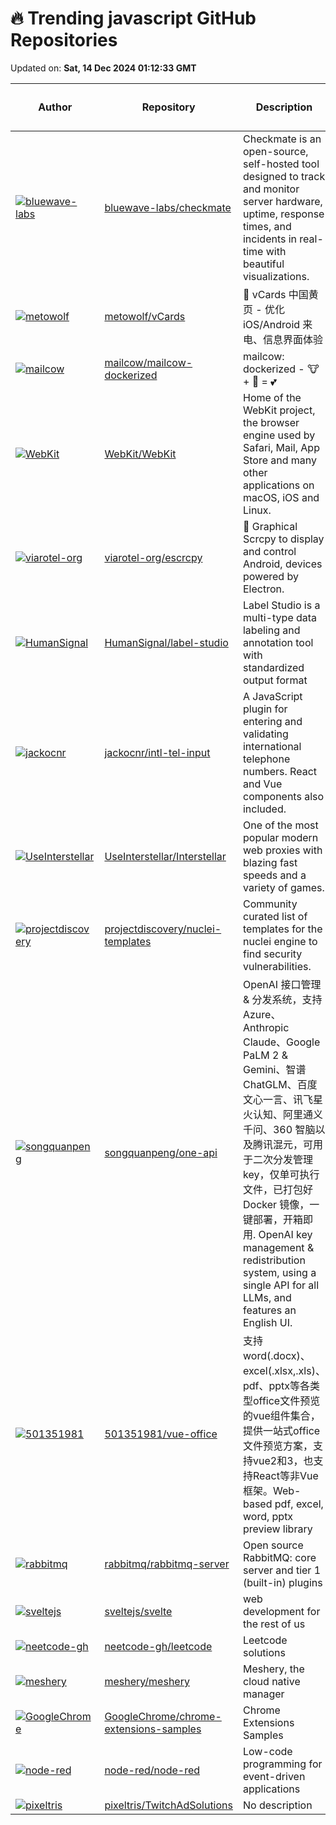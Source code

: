 # 🔥 Trending javascript GitHub Repositories

Updated on: **Sat, 14 Dec 2024 01:12:33 GMT**

| Author | Repository | Description | Language | ⭐ Total Stars | 🌟 Stars Today |
|--------|------------|-------------|----------|----------------|----------------|
| [![bluewave-labs](https://avatars.githubusercontent.com/u/8007637?s=40&v=4)](https://github.com/bluewave-labs) | [bluewave-labs/checkmate](https://github.com/bluewave-labs/checkmate) | Checkmate is an open-source, self-hosted tool designed to track and monitor server hardware, uptime, response times, and incidents in real-time with beautiful visualizations. | JavaScript | 1912 | 177 |
| [![metowolf](https://avatars.githubusercontent.com/u/2666735?s=40&v=4)](https://github.com/metowolf) | [metowolf/vCards](https://github.com/metowolf/vCards) | 📡️ vCards 中国黄页 - 优化 iOS/Android 来电、信息界面体验 | JavaScript | 5307 | 57 |
| [![mailcow](https://avatars.githubusercontent.com/u/2972950?s=40&v=4)](https://github.com/mailcow) | [mailcow/mailcow-dockerized](https://github.com/mailcow/mailcow-dockerized) | mailcow: dockerized - 🐮 + 🐋 = 💕 | JavaScript | 9177 | 15 |
| [![WebKit](https://avatars.githubusercontent.com/u/995975?s=40&v=4)](https://github.com/WebKit) | [WebKit/WebKit](https://github.com/WebKit/WebKit) | Home of the WebKit project, the browser engine used by Safari, Mail, App Store and many other applications on macOS, iOS and Linux. | JavaScript | 8147 | 17 |
| [![viarotel-org](https://avatars.githubusercontent.com/u/38282758?s=40&v=4)](https://github.com/viarotel-org) | [viarotel-org/escrcpy](https://github.com/viarotel-org/escrcpy) | 📱 Graphical Scrcpy to display and control Android, devices powered by Electron. | JavaScript | 2999 | 52 |
| [![HumanSignal](https://avatars.githubusercontent.com/u/87703623?s=40&v=4)](https://github.com/HumanSignal) | [HumanSignal/label-studio](https://github.com/HumanSignal/label-studio) | Label Studio is a multi-type data labeling and annotation tool with standardized output format | JavaScript | 19766 | 17 |
| [![jackocnr](https://avatars.githubusercontent.com/u/1186883?s=40&v=4)](https://github.com/jackocnr) | [jackocnr/intl-tel-input](https://github.com/jackocnr/intl-tel-input) | A JavaScript plugin for entering and validating international telephone numbers. React and Vue components also included. | JavaScript | 7735 | 10 |
| [![UseInterstellar](https://avatars.githubusercontent.com/u/85169821?s=40&v=4)](https://github.com/UseInterstellar) | [UseInterstellar/Interstellar](https://github.com/UseInterstellar/Interstellar) | One of the most popular modern web proxies with blazing fast speeds and a variety of games. | JavaScript | 1159 | 6 |
| [![projectdiscovery](https://avatars.githubusercontent.com/u/65916846?s=40&v=4)](https://github.com/projectdiscovery) | [projectdiscovery/nuclei-templates](https://github.com/projectdiscovery/nuclei-templates) | Community curated list of templates for the nuclei engine to find security vulnerabilities. | JavaScript | 9447 | 6 |
| [![songquanpeng](https://avatars.githubusercontent.com/u/39998050?s=40&v=4)](https://github.com/songquanpeng) | [songquanpeng/one-api](https://github.com/songquanpeng/one-api) | OpenAI 接口管理 & 分发系统，支持 Azure、Anthropic Claude、Google PaLM 2 & Gemini、智谱 ChatGLM、百度文心一言、讯飞星火认知、阿里通义千问、360 智脑以及腾讯混元，可用于二次分发管理 key，仅单可执行文件，已打包好 Docker 镜像，一键部署，开箱即用. OpenAI key management & redistribution system, using a single API for all LLMs, and features an English UI. | JavaScript | 20028 | 29 |
| [![501351981](https://avatars.githubusercontent.com/u/14229082?s=40&v=4)](https://github.com/501351981) | [501351981/vue-office](https://github.com/501351981/vue-office) | 支持word(.docx)、excel(.xlsx,.xls)、pdf、pptx等各类型office文件预览的vue组件集合，提供一站式office文件预览方案，支持vue2和3，也支持React等非Vue框架。Web-based pdf, excel, word, pptx preview library | JavaScript | 4150 | 12 |
| [![rabbitmq](https://avatars.githubusercontent.com/u/1090?s=40&v=4)](https://github.com/rabbitmq) | [rabbitmq/rabbitmq-server](https://github.com/rabbitmq/rabbitmq-server) | Open source RabbitMQ: core server and tier 1 (built-in) plugins | JavaScript | 12362 | 2 |
| [![sveltejs](https://avatars.githubusercontent.com/u/1162160?s=40&v=4)](https://github.com/sveltejs) | [sveltejs/svelte](https://github.com/sveltejs/svelte) | web development for the rest of us | JavaScript | 80465 | 29 |
| [![neetcode-gh](https://avatars.githubusercontent.com/u/71089234?s=40&v=4)](https://github.com/neetcode-gh) | [neetcode-gh/leetcode](https://github.com/neetcode-gh/leetcode) | Leetcode solutions | JavaScript | 5743 | 8 |
| [![meshery](https://avatars.githubusercontent.com/u/7570704?s=40&v=4)](https://github.com/meshery) | [meshery/meshery](https://github.com/meshery/meshery) | Meshery, the cloud native manager | JavaScript | 6319 | 2 |
| [![GoogleChrome](https://avatars.githubusercontent.com/u/852626?s=40&v=4)](https://github.com/GoogleChrome) | [GoogleChrome/chrome-extensions-samples](https://github.com/GoogleChrome/chrome-extensions-samples) | Chrome Extensions Samples | JavaScript | 15673 | 10 |
| [![node-red](https://avatars.githubusercontent.com/u/51083?s=40&v=4)](https://github.com/node-red) | [node-red/node-red](https://github.com/node-red/node-red) | Low-code programming for event-driven applications | JavaScript | 20048 | 3 |
| [![pixeltris](https://avatars.githubusercontent.com/u/6952411?s=40&v=4)](https://github.com/pixeltris) | [pixeltris/TwitchAdSolutions](https://github.com/pixeltris/TwitchAdSolutions) | No description | JavaScript | 8256 | 11 |
